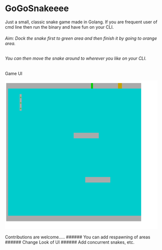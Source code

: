 # GoGoSnakeeee
Just  a small, classic snake game made in Golang. 
If you are frequent user of cmd line then run the
binary and have fun on your CLI.

###### Aim: Dock the snake first to green area and then finish it by going to orange area. 
###### You can then move the snake around to wherever you like on your CLI.

 Game UI
 
 
 
![](./img.png) 

Contributions are welcome.....
        ###### You can add respawning of areas
        ###### Change Look of UI
        ###### Add concurrent snakes, etc.
